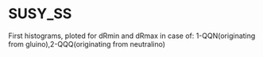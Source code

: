 # SUSY_SS

First histograms, ploted for dRmin and dRmax in case of: 1-QQN(originating from gluino),2-QQQ(originating from neutralino)
